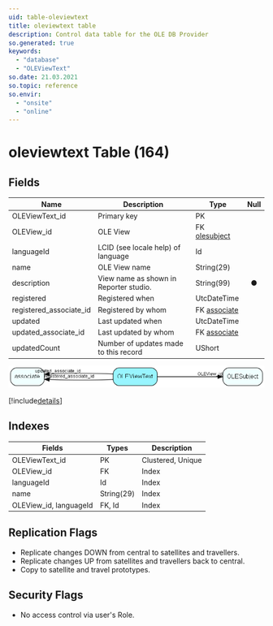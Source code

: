 ```yaml
---
uid: table-oleviewtext
title: oleviewtext table
description: Control data table for the OLE DB Provider
so.generated: true
keywords:
  - "database"
  - "OLEViewText"
so.date: 21.03.2021
so.topic: reference
so.envir:
  - "onsite"
  - "online"
---
```


# oleviewtext Table (164)

## Fields

| Name | Description | Type | Null |
|------|-------------|------|:----:|
|OLEViewText\_id|Primary key|PK| |
|OLEView\_id|OLE View|FK [olesubject](olesubject.md)| |
|languageId|LCID (see locale help) of language|Id| |
|name|OLE View name|String(29)| |
|description|View name as shown in Reporter studio.|String(99)|&#x25CF;|
|registered|Registered when|UtcDateTime| |
|registered\_associate\_id|Registered by whom|FK [associate](associate.md)| |
|updated|Last updated when|UtcDateTime| |
|updated\_associate\_id|Last updated by whom|FK [associate](associate.md)| |
|updatedCount|Number of updates made to this record|UShort| |


![OLEViewText table relationship diagram](./media/OLEViewText.png)

[!include[details](./includes/OLEViewText.md)]

## Indexes

| Fields | Types | Description |
|--------|-------|-------------|
|OLEViewText\_id |PK |Clustered, Unique |
|OLEView\_id |FK |Index |
|languageId |Id |Index |
|name |String(29) |Index |
|OLEView\_id, languageId |FK, Id |Index |

## Replication Flags

* Replicate changes DOWN from central to satellites and travellers.
* Replicate changes UP from satellites and travellers back to central.
* Copy to satellite and travel prototypes.

## Security Flags

* No access control via user's Role.

